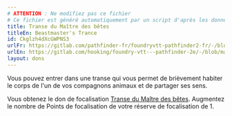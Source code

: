 ```yaml
---
# ATTENTION : Ne modifiez pas ce fichier
# Ce fichier est généré automatiquement par un script d'après les données du module Foundry VTT officiel et de sa traduction
title: Transe du Maître des bêtes
titleEn: Beastmaster's Trance
id: Ckglzh4dXcGWPNS3
urlFr: https://gitlab.com/pathfinder-fr/foundryvtt-pathfinder2-fr/-/blob/master/data/feats/Ckglzh4dXcGWPNS3.htm
urlEn: https://gitlab.com/hooking/foundry-vtt---pathfinder-2e/-/blob/master/packs/data/feats.db/beastmaster-s-trance.json
layout: dons
---
```

Vous pouvez entrer dans une transe qui vous permet de brièvement habiter le corps de l'un de vos compagnons animaux et de partager ses sens.

Vous obtenez le don de focalisation [Transe du Maître des bêtes](../sorts/transe-du-maître-des-bêtes.html). Augmentez le nombre de Points de focalisation de votre réserve de focalisation de 1.
